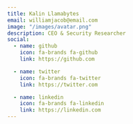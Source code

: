 ```yaml
---
title: Kalin Llamabytes
email: williamjacob@email.com
image: "/images/avatar.png"
description: CEO & Security Researcher
social:
  - name: github
    icon: fa-brands fa-github
    link: https://github.com

  - name: twitter
    icon: fa-brands fa-twitter
    link: https://twitter.com

  - name: linkedin
    icon: fa-brands fa-linkedin
    link: https://linkedin.com
---
```


